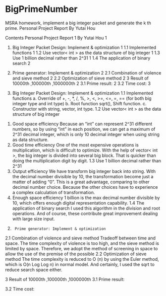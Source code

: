 # BigPrimeNumber
MSRA homework, implement a big integer packet and generate the k th prime.
Personal Project Report
By Yutai Hou 


Contents
Personal Project Report	1
By Yutai Hou	1
1.	Big Integer Packet Design: Implement & optimization	1
1.1	Implemented functions	1
1.2	Use vector< int > as the data structure of big integer	1
1.3	Use 1 billion decimal rather than 2^31	1
1.4	The application of binary search	2
2.	Prime generator: Implement & optimization	2
2.1	Combination of violence and sieve method	2
2.2	Optimization of sieve method	2
3	Result of 10000th ,100000th ,1000000th	2
3.1     Prime result:	2
3.2	Time cost:	3



1.	Big Integer Packet Design: Implement & optimization
1.1	Implemented functions
a.	Override of +, -, *, /, %, >, <, >=, <=, =, == (for both big integer type and int type)
b.	Root function sqrt(), Shift function.
c.	Constructor with string, vector, int type.
1.2	Use vector< int > as the data structure of big integer
1)	Good space efficiency
Because an “int” can represent 2^31 different numbers, so by using “int” in each position, we can get a maximum of 2^31 decimal integer, which is only 10 decimal integer when using string as data structure.
2)	Good time efficiency
One of the most expensive operations is multiplication, which is difficult to optimize. With the help of vector< int >, the big integer is divided into several big block. That is quicker than doing the multiplication digit by digit.
1.3	Use 1 billion decimal rather than 2^31 
1)	Output efficiency
We have transform big integer back into string. With the decimal number divisible by 10, the transformation become just a matter of adding “0”. This is a great advantage, comparing to other decimal number choice. Because the other choices have to experience a complex calculation of transformation.
2)	Enough space efficiency
1 billion is the max decimal number divisible by 10, which offers enough digital representation capability.
1.4	The application of binary search
I used this algorithm in the division and root operations. And of course, these contribute great improvement dealing with large size input.
2.	    Prime generator: Implement & optimization
2.1	Combination of violence and sieve method
Tradeoff between time and space. The time complexity of violence is too high, and the sieve method is limited by space. Therefore, we adopt the method of screening in space to allow the use of the premise of the possible
2.2	Optimization of sieve method
The time complexity is reduced to O (n) by using the Euler method, which is 
O(n Log Log n) in normal model. And certainly, I used the sqrt to reduce search space either.

3	Result of 10000th ,100000th ,1000000th 
3.1	Prime result:
 
3.2	Time cost:
 
